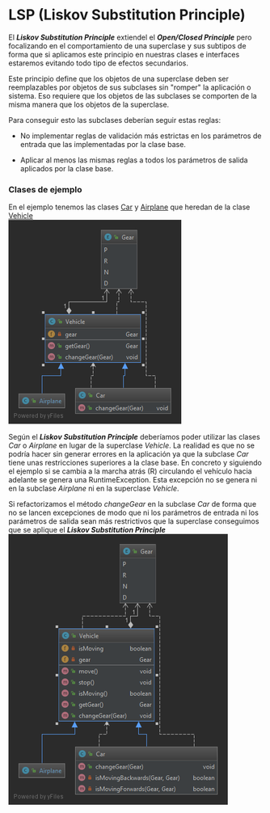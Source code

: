 # LSP (Liskov Substitution Principle)

El **_Liskov Substitution Principle_** extiendel el **_Open/Closed Principle_** pero focalizando en el comportamiento de una superclase y sus subtipos de forma que si aplicamos este principio en nuestras clases e interfaces estaremos evitando todo tipo de efectos secundarios.

Este principio define que los objetos de una superclase deben ser reemplazables por objetos de sus subclases sin "romper" la aplicación o sistema. Eso requiere que los objetos de las subclases se comporten de la misma manera que los objetos de la superclase.

Para conseguir esto las subclases deberían seguir estas reglas:

* No implementar reglas de validación más estrictas en los parámetros de entrada que las implementadas por la clase base.

* Aplicar al menos las mismas reglas a todos los parámetros de salida aplicados por la clase base.

### Clases de ejemplo

En el ejemplo tenemos las clases [Car](violation/Car.java) y [Airplane](violation/Airplane.java) que heredan de la clase [Vehicle](violation/Vehicle.java)   
![Diagram](lsp_violation_diagram.png)

Según el **_Liskov Substitution Principle_** deberíamos poder utilizar las clases _Car_ o _Airplane_ en lugar de la superclase _Vehicle_. La realidad es que no se podría hacer sin generar errores en la aplicación ya que la subclase _Car_ tiene unas restricciones superiores a la clase base. En concreto y siguiendo el ejemplo si se cambia a la marcha atrás (R) circulando el vehículo hacia adelante se genera una RuntimeException. Esta excepción no se genera ni en la subclase _Airplane_ ni en la superclase _Vehicle_.

Si refactorizamos el método _changeGear_ en la subclase _Car_ de forma que no se lancen excepciones de modo que ni los parámetros de entrada ni los parámetros de salida sean más restrictivos que la superclase conseguimos que se aplique el **_Liskov Substitution Principle_**   
![Diagram](lsp_solution_diagram.png)
